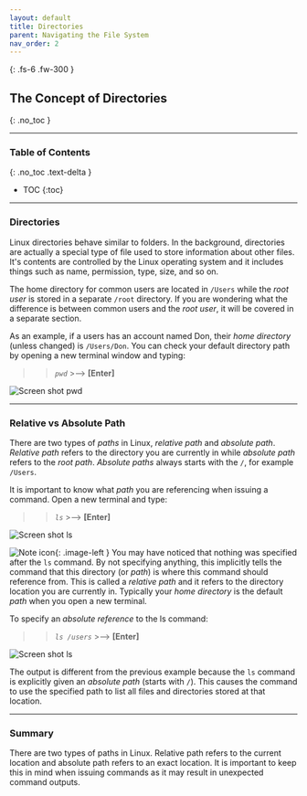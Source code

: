 ```yaml
---
layout: default
title: Directories
parent: Navigating the File System
nav_order: 2
---
```


{: .fs-6 .fw-300 }

## The Concept of Directories
{: .no_toc }

---

### Table of Contents
{: .no_toc .text-delta }
* TOC
{:toc}

---

### Directories

Linux directories behave similar to folders. In the background, directories are actually a special type of file used to store information about other files. It's contents are controlled by the Linux operating system and it includes things such as name, permission, type, size, and so on.

The home directory for common users are located in `/Users` while the _root user_ is stored in a separate `/root` directory. If you are wondering what the difference is between common users and the _root user_, it will be covered in a separate section.

As an example, if a users has an account named Don, their _home directory_ (unless changed) is `/Users/Don`.
You can check your default directory path by opening a new terminal window and typing:

>> *`pwd`*  >-->  **[Enter]**

![Screen shot pwd](https://github.com/dl90/linux-basics/blob/gh-pages/docs/images/navigation/directories/pwd.png?raw=true "pwd")

---

### Relative vs Absolute Path

There are two types of _paths_ in Linux, _relative path_ and _absolute path_. _Relative path_ refers to the directory you are currently in while _absolute path_ refers to the _root path_. _Absolute paths_ always starts with the `/`, for example `/Users`.

It is important to know what _path_ you are referencing when issuing a command. Open a new terminal and type:

>> *`ls`*  >-->  **[Enter]**

![Screen shot ls](https://github.com/dl90/linux-basics/blob/gh-pages/docs/images/navigation/directories/ls_rel.png?raw=true "ls")

![Note icon](https://github.com/dl90/linux-basics/blob/gh-pages/docs/images/icons/note.png?raw=true "Note"){: .image-left } You may have noticed that nothing was specified after the `ls` command. By not specifying anything, this implicitly tells the command that this directory (or _path_) is where this command should reference from. This is called a _relative path_ and it refers to the directory location you are currently in. Typically your _home directory_ is the default _path_ when you open a new terminal.

To specify an _absolute reference_ to the ls command:

>> *`ls /users`*  >-->  **[Enter]**

![Screen shot ls](https://github.com/dl90/linux-basics/blob/gh-pages/docs/images/navigation/directories/ls_abs.png?raw=true "ls")

The output is different from the previous example because the `ls` command is explicitly given an _absolute path_ (starts with `/`). This causes the command to use the specified path to list all files and directories stored at that location.

---

### Summary

There are two types of paths in Linux. Relative path refers to the current location and absolute path refers to an exact location. It is important to keep this in mind when issuing commands as it may result in unexpected command outputs.
